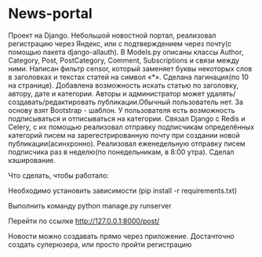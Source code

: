 # News-portal
Проект на Django.
Небольшой новостной портал, реализовал регистрацию через Яндекс, или с подтверждением через почту(с помощью пакета django-allauth).
В Models.py описаны классы Author, Category, Post, PostCategory, Comment, Subscriptions и связи между ними.
Написан фильтр censor, который заменяет буквы некоторых слов в заголовках и текстах статей на символ «*».
Сделана пагинация(по 10 на странице).
Добавлена возможность искать статью по заголовку, автору, дате и категории.
Авторы и администратор может удалять/создавать/редактировать публикации.Обычный пользователь нет. 
За основу взят Bootstrap - шаблон.
У пользователя есть возможность подписываться и отписываться на категории.
Связал Django с Redis и Celery, с их помощью реализовал отправку подписчикам определённых категорий писем на зарегестрированную почту при создании новой публикации(асинхронно).
Реализовал еженедельную отправку писем подписчика раз в неделю(по понедельникам, в 8:00 утра).
Сделал кэширование.


Что сделать, чтобы работало:

Необходимо установить зависимости (pip install -r requirements.txt)

Выполнить команду python manage.py runserver

Перейти по ссылке http://127.0.0.1:8000/post/

Новости можно создавать прямо через приложение. Достачточно создать суперюзера, или просто пройти регистрацию
